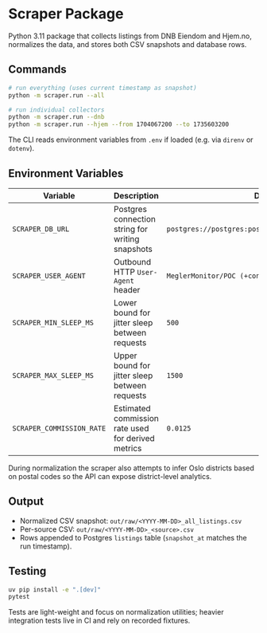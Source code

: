 # Scraper Package

Python 3.11 package that collects listings from DNB Eiendom and Hjem.no, normalizes the data, and stores both CSV snapshots and database rows.

## Commands

```bash
# run everything (uses current timestamp as snapshot)
python -m scraper.run --all

# run individual collectors
python -m scraper.run --dnb
python -m scraper.run --hjem --from 1704067200 --to 1735603200
```

The CLI reads environment variables from `.env` if loaded (e.g. via `direnv` or `dotenv`).

## Environment Variables

| Variable | Description | Default |
| -------- | ----------- | ------- |
| `SCRAPER_DB_URL` | Postgres connection string for writing snapshots | `postgres://postgres:postgres@localhost:5432/megler` |
| `SCRAPER_USER_AGENT` | Outbound HTTP `User-Agent` header | `MeglerMonitor/POC (+contact: you@example.com)` |
| `SCRAPER_MIN_SLEEP_MS` | Lower bound for jitter sleep between requests | `500` |
| `SCRAPER_MAX_SLEEP_MS` | Upper bound for jitter sleep between requests | `1500` |
| `SCRAPER_COMMISSION_RATE` | Estimated commission rate used for derived metrics | `0.0125` |

During normalization the scraper also attempts to infer Oslo districts based on postal codes so the API can expose district-level analytics.

## Output

- Normalized CSV snapshot: `out/raw/<YYYY-MM-DD>_all_listings.csv`
- Per-source CSV: `out/raw/<YYYY-MM-DD>_<source>.csv`
- Rows appended to Postgres `listings` table (`snapshot_at` matches the run timestamp).

## Testing

```bash
uv pip install -e ".[dev]"
pytest
```

Tests are light-weight and focus on normalization utilities; heavier integration tests live in CI and rely on recorded fixtures.
